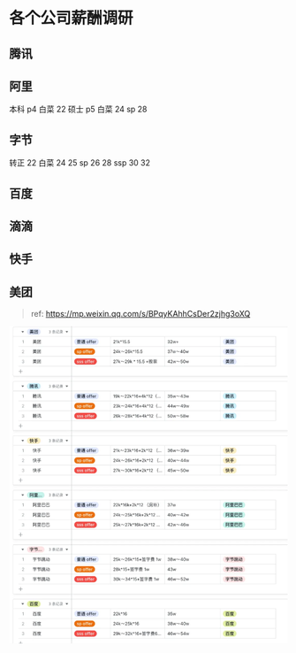 # 各个公司薪酬调研

## 腾讯

## 阿里
本科 p4 白菜 22
硕士 p5 白菜 24
sp 28

## 字节
转正 22
白菜 24 25
sp 26 28
ssp 30 32

## 百度

## 滴滴

## 快手

## 美团


> ref: https://mp.weixin.qq.com/s/BPqyKAhhCsDer2zjhg3oXQ

![alt text](image.png)